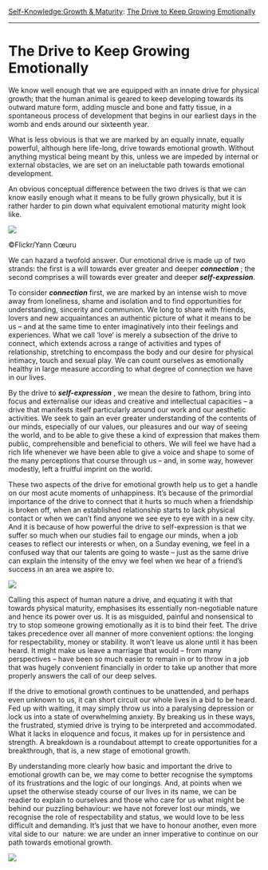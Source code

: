 [Self-Knowledge:](https://www.theschooloflife.com/thebookoflife/category/self-knowledge/)[Growth & Maturity](https://www.theschooloflife.com/thebookoflife/category/self-knowledge/growth-maturity/): [The Drive to Keep Growing Emotionally](https://www.theschooloflife.com/thebookoflife/the-drive-to-keep-growing-emotionally/)

* * *

# The Drive to Keep Growing Emotionally

We know well enough that we are equipped with an innate drive for physical growth; that the human animal is geared to keep developing towards its outward mature form, adding muscle and bone and fatty tissue, in a spontaneous process of development that begins in our earliest days in the womb and ends around our sixteenth year.

What is less obvious is that we are marked by an equally innate, equally powerful, although here life-long, drive towards emotional growth. Without anything mystical being meant by this, unless we are impeded by internal or external obstacles, we are set on an ineluctable path towards emotional development.

An obvious conceptual difference between the two drives is that we can know easily enough what it means to be fully grown physically, but it is rather harder to pin down what equivalent emotional maturity might look like.

 ![](https://www.theschooloflife.com/thebookoflife/wp-content/uploads/2018/08/33247386131_5bcb3410f7_z.jpg)

©Flickr/Yann Cœuru

We can hazard a twofold answer. Our emotional drive is made up of two strands: the first is a will towards ever greater and deeper **_connection_** ; the second comprises a will towards ever greater and deeper **_self-expression_**.

To consider **_connection_** first, we are marked by an intense wish to move away from loneliness, shame and isolation and to find opportunities for understanding, sincerity and communion. We long to share with friends, lovers and new acquaintances an authentic picture of what it means to be us – and at the same time to enter imaginatively into their feelings and experiences. What we call ‘love’ is merely a subsection of the drive to connect, which extends across a range of activities and types of relationship, stretching to encompass the body and our desire for physical intimacy, touch and sexual play. We can count ourselves as emotionally healthy in large measure according to what degree of connection we have in our lives.

By the drive to **_self-expression_** , we mean the desire to fathom, bring into focus and externalise our ideas and creative and intellectual capacities – a drive that manifests itself particularly around our work and our aesthetic activities. We seek to gain an ever greater understanding of the contents of our minds, especially of our values, our pleasures and our way of seeing the world, and to be able to give these a kind of expression that makes them public, comprehensible and beneficial to others. We will feel we have had a rich life whenever we have been able to give a voice and shape to some of the many perceptions that course through us – and, in some way, however modestly, left a fruitful imprint on the world.

These two aspects of the drive for emotional growth help us to get a handle on our most acute moments of unhappiness. It’s because of the primordial importance of the drive to connect that it hurts so much when a friendship is broken off, when an established relationship starts to lack physical contact or when we can’t find anyone we see eye to eye with in a new city. And it is because of how powerful the drive to self-expression is that we suffer so much when our studies fail to engage our minds, when a job ceases to reflect our interests or when, on a Sunday evening, we feel in a confused way that our talents are going to waste – just as the same drive can explain the intensity of the envy we feel when we hear of a friend’s success in an area we aspire to.

![](https://www.theschooloflife.com/thebookoflife/wp-content/uploads/2018/08/639px-Henri_de_Toulouse-Lautrec_059.jpg)

Calling this aspect of human nature a drive, and equating it with that towards physical maturity, emphasises its essentially non-negotiable nature and hence its power over us. It is as misguided, painful and nonsensical to try to stop someone growing emotionally as it is to bind their feet. The drive takes precedence over all manner of more convenient options: the longing for respectability, money or stability. It won’t leave us alone until it has been heard. It might make us leave a marriage that would – from many perspectives – have been so much easier to remain in or to throw in a job that was hugely convenient financially in order to take up another that more properly answers the call of our deep selves.

If the drive to emotional growth continues to be unattended, and perhaps even unknown to us, it can short circuit our whole lives in a bid to be heard. Fed up with waiting, it may simply throw us into a paralysing depression or lock us into a state of overwhelming anxiety. By breaking us in these ways, the frustrated, stymied drive is trying to be interpreted and accommodated. What it lacks in eloquence and focus, it makes up for in persistence and strength. A breakdown is a roundabout attempt to create opportunities for a breakthrough, that is, a new stage of emotional growth.

By understanding more clearly how basic and important the drive to emotional growth can be, we may come to better recognise the symptoms of its frustrations and the logic of our longings. And, at points when we upset the otherwise steady course of our lives in its name, we can be readier to explain to ourselves and those who care for us what might be behind our puzzling behaviour: we have not forever lost our minds, we recognise the role of respectability and status, we would love to be less difficult and demanding. It’s just that we have to honour another, even more vital side to our &nbsp;nature: we are under an inner imperative to continue on our path towards emotional growth.

[![](https://img.youtube.com/vi/zvrCG5ePcME/0.jpg)](https://www.youtube.com/embed/zvrCG5ePcME '')
